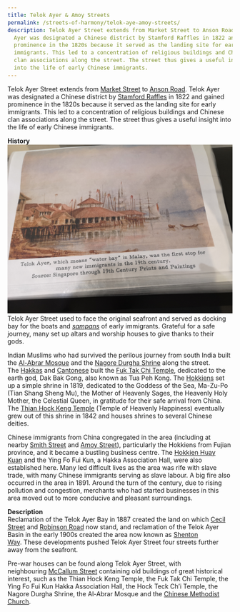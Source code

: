 ```yaml
---
title: Telok Ayer & Amoy Streets
permalink: /streets-of-harmony/telok-aye-amoy-streets/
description: Telok Ayer Street extends from Market Street to Anson Road. Telok
  Ayer was designated a Chinese district by Stamford Raffles in 1822 and gained
  prominence in the 1820s because it served as the landing site for early
  immigrants. This led to a concentration of religious buildings and Chinese
  clan associations along the street. The street thus gives a useful insight
  into the life of early Chinese immigrants.
---
```

Telok Ayer Street extends from [Market Street](https://eresources.nlb.gov.sg/infopedia/articles/SIP_351_2005-01-11.html) to [Anson Road](https://eresources.nlb.gov.sg/infopedia/articles/SIP_348_2004-12-17.htm). Telok Ayer was designated a Chinese district by [Stamford Raffles](https://eresources.nlb.gov.sg/infopedia/articles/SIP_715_2004-12-15.html) in 1822 and gained prominence in the 1820s because it served as the landing site for early immigrants. This led to a concentration of religious buildings and Chinese clan associations along the street. The street thus gives a useful insight into the life of early Chinese immigrants.

**History**  
![Telok Ayer Street](/images/Telok%20Ayer%20Street.jpg)
Telok Ayer Street used to face the original seafront and served as docking bay for the boats and [_sampans_](https://eresources.nlb.gov.sg/infopedia/articles/SIP_958_2005-01-06.html) of early immigrants. Grateful for a safe journey, many set up altars and worship houses to give thanks to their gods.   
  
Indian Muslims who had survived the perilous journey from south India built the [Al-Abrar Mosque](https://eresources.nlb.gov.sg/infopedia/articles/SIP_519_2004-12-24.html) and the [Nagore Durgha Shrine](https://eresources.nlb.gov.sg/infopedia/articles/SIP_536_2004-12-27.html) along the street. The [Hakkas](https://eresources.nlb.gov.sg/infopedia/articles/SIP_1497_2009-04-09.html) and [Cantonese](https://eresources.nlb.gov.sg/infopedia/articles/SIP_1491_2009-03-25.html) built the [Fuk Tak Chi Temple](https://eresources.nlb.gov.sg/infopedia/articles/SIP_232_2004-12-10.html), dedicated to the earth god, Dak Bak Gong, also known as Tua Peh Kong. The [Hokkiens](https://eresources.nlb.gov.sg/infopedia/articles/SIP_1498_2009-04-09.html) set up a simple shrine in 1819, dedicated to the Goddess of the Sea, Ma-Zu-Po (Tian Shang Sheng Mu), the Mother of Heavenly Sages, the Heavenly Holy Mother, the Celestial Queen, in gratitude for their safe arrival from China. The [Thian Hock Keng Temple](https://eresources.nlb.gov.sg/infopedia/articles/SIP_793_2005-01-10.html) (Temple of Heavenly Happiness) eventually grew out of this shrine in 1842 and houses shrines to several Chinese deities.  
  
Chinese immigrants from China congregated in the area (including at nearby [Smith Street](https://eresources.nlb.gov.sg/infopedia/articles/SIP_681_2005-01-25.html) and [Amoy Street](https://eresources.nlb.gov.sg/infopedia/articles/SIP_347_2004-12-24.html)), particularly the Hokkiens from Fujian province, and it became a bustling business centre. The [Hokkien Huay Kuan](https://eresources.nlb.gov.sg/infopedia/articles/SIP_2016-04-07_163620.html) and the Ying Fo Fui Kun, a Hakka Association Hall, were also established here. Many led difficult lives as the area was rife with slave trade, with many Chinese immigrants serving as slave labour. A big fire also occurred in the area in 1891. Around the turn of the century, due to rising pollution and congestion, merchants who had started businesses in this area moved out to more conducive and pleasant surroundings.  
  
**Description**  
Reclamation of the Telok Ayer Bay in 1887 created the land on which [Cecil Street](https://eresources.nlb.gov.sg/infopedia/articles/SIP_1435_2009-12-10.html) and [Robinson Road](https://eresources.nlb.gov.sg/infopedia/articles/SIP_179_2005-01-19.html) now stand, and reclamation of the Telok Ayer Basin in the early 1900s created the area now known as [Shenton Way](https://eresources.nlb.gov.sg/infopedia/articles/SIP_726_2005-01-25.html). These developments pushed Telok Ayer Street four streets further away from the seafront.  
  
Pre-war houses can be found along Telok Ayer Street, with neighbouring [McCallum Street](https://eresources.nlb.gov.sg/infopedia/articles/SIP_979_2005-09-02.html) containing old buildings of great historical interest, such as the Thian Hock Keng Temple, the Fuk Tak Chi Temple, the Ying Fo Fui Kun Hakka Association Hall, the Hock Teck Ch’i Temple, the Nagore Durgha Shrine, the Al-Abrar Mosque and the [Chinese Methodist Church](https://eresources.nlb.gov.sg/infopedia/articles/SIP_1377_2009-11-26.html).